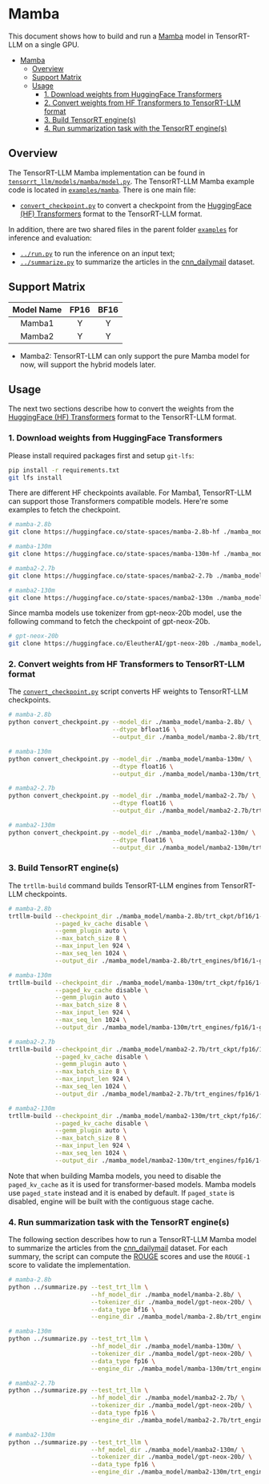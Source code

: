 # Mamba

This document shows how to build and run a [Mamba](https://github.com/state-spaces/mamba) model in TensorRT-LLM on a single GPU.

- [Mamba](#mamba)
  - [Overview](#overview)
  - [Support Matrix](#support-matrix)
  - [Usage](#usage)
    - [1. Download weights from HuggingFace Transformers](#1-download-weights-from-huggingface-transformers)
    - [2. Convert weights from HF Transformers to TensorRT-LLM format](#2-convert-dweights-from-hf-transformers-to-tensorrt-llm-format)
    - [3. Build TensorRT engine(s)](#3-build-tensorrt-engines)
    - [4. Run summarization task with the TensorRT engine(s)](#4-run-summarization-task-with-the-tensorrt-engines)

## Overview

The TensorRT-LLM Mamba implementation can be found in [`tensorrt_llm/models/mamba/model.py`](../../tensorrt_llm/models/mamba/model.py). The TensorRT-LLM Mamba example code is located in [`examples/mamba`](./). There is one main file:

* [`convert_checkpoint.py`](./convert_checkpoint.py) to convert a checkpoint from the [HuggingFace (HF) Transformers](https://github.com/huggingface/transformers) format to the TensorRT-LLM format.

In addition, there are two shared files in the parent folder [`examples`](../) for inference and evaluation:

* [`../run.py`](../run.py) to run the inference on an input text;
* [`../summarize.py`](../summarize.py) to summarize the articles in the [cnn_dailymail](https://huggingface.co/datasets/cnn_dailymail) dataset.


## Support Matrix

|    Model Name    | FP16  | BF16  |
| :--------------: | :---: | :---: |
|    Mamba1        |   Y   |   Y   |
|    Mamba2        |   Y   |   Y   |

* Mamba2: TensorRT-LLM can only support the pure Mamba model for now, will support the hybrid models later.

## Usage

The next two sections describe how to convert the weights from the [HuggingFace (HF) Transformers](https://github.com/huggingface/transformers)
format to the TensorRT-LLM format.

### 1. Download weights from HuggingFace Transformers

Please install required packages first and setup `git-lfs`:

```bash
pip install -r requirements.txt
git lfs install
```

There are different HF checkpoints available. For Mamba1, TensorRT-LLM can support those Transformers compatible models. Here're some examples to fetch the checkpoint.

```bash
# mamba-2.8b
git clone https://huggingface.co/state-spaces/mamba-2.8b-hf ./mamba_model/mamba-2.8b

# mamba-130m
git clone https://huggingface.co/state-spaces/mamba-130m-hf ./mamba_model/mamba-130m

# mamba2-2.7b
git clone https://huggingface.co/state-spaces/mamba2-2.7b ./mamba_model/mamba2-2.7b

# mamba2-130m
git clone https://huggingface.co/state-spaces/mamba2-130m ./mamba_model/mamba2-130m
```

Since mamba models use tokenizer from gpt-neox-20b model, use the following command to fetch the checkpoint of gpt-neox-20b.

```bash
# gpt-neox-20b
git clone https://huggingface.co/EleutherAI/gpt-neox-20b ./mamba_model/gpt-neox-20b
```

### 2. Convert weights from HF Transformers to TensorRT-LLM format
The [`convert_checkpoint.py`](./convert_checkpoint.py) script converts HF weights to TensorRT-LLM checkpoints.

```bash
# mamba-2.8b
python convert_checkpoint.py --model_dir ./mamba_model/mamba-2.8b/ \
                             --dtype bfloat16 \
                             --output_dir ./mamba_model/mamba-2.8b/trt_ckpt/bf16/1-gpu/

# mamba-130m
python convert_checkpoint.py --model_dir ./mamba_model/mamba-130m/ \
                             --dtype float16 \
                             --output_dir ./mamba_model/mamba-130m/trt_ckpt/fp16/1-gpu/

# mamba2-2.7b
python convert_checkpoint.py --model_dir ./mamba_model/mamba2-2.7b/ \
                             --dtype float16 \
                             --output_dir ./mamba_model/mamba2-2.7b/trt_ckpt/fp16/1-gpu/

# mamba2-130m
python convert_checkpoint.py --model_dir ./mamba_model/mamba2-130m/ \
                             --dtype float16 \
                             --output_dir ./mamba_model/mamba2-130m/trt_ckpt/fp16/1-gpu/
```

### 3. Build TensorRT engine(s)
The `trtllm-build` command builds TensorRT-LLM engines from TensorRT-LLM checkpoints.

```bash
# mamba-2.8b
trtllm-build --checkpoint_dir ./mamba_model/mamba-2.8b/trt_ckpt/bf16/1-gpu/ \
             --paged_kv_cache disable \
             --gemm_plugin auto \
             --max_batch_size 8 \
             --max_input_len 924 \
             --max_seq_len 1024 \
             --output_dir ./mamba_model/mamba-2.8b/trt_engines/bf16/1-gpu/

# mamba-130m
trtllm-build --checkpoint_dir ./mamba_model/mamba-130m/trt_ckpt/fp16/1-gpu/ \
             --paged_kv_cache disable \
             --gemm_plugin auto \
             --max_batch_size 8 \
             --max_input_len 924 \
             --max_seq_len 1024 \
             --output_dir ./mamba_model/mamba-130m/trt_engines/fp16/1-gpu/

# mamba2-2.7b
trtllm-build --checkpoint_dir ./mamba_model/mamba2-2.7b/trt_ckpt/fp16/1-gpu/ \
             --paged_kv_cache disable \
             --gemm_plugin auto \
             --max_batch_size 8 \
             --max_input_len 924 \
             --max_seq_len 1024 \
             --output_dir ./mamba_model/mamba2-2.7b/trt_engines/fp16/1-gpu/

# mamba2-130m
trtllm-build --checkpoint_dir ./mamba_model/mamba2-130m/trt_ckpt/fp16/1-gpu/ \
             --paged_kv_cache disable \
             --gemm_plugin auto \
             --max_batch_size 8 \
             --max_input_len 924 \
             --max_seq_len 1024 \
             --output_dir ./mamba_model/mamba2-130m/trt_engines/fp16/1-gpu/
```

Note that when building Mamba models, you need to disable the `paged_kv_cache` as it is used for
transformer-based models. Mamba models use `paged_state` instead and it is enabed by default.
If `paged_state` is disabled, engine will be built with the contiguous stage cache.

### 4. Run summarization task with the TensorRT engine(s)

The following section describes how to run a TensorRT-LLM Mamba model to summarize the articles from the
[cnn_dailymail](https://huggingface.co/datasets/cnn_dailymail) dataset. For each summary, the script can compute the
[ROUGE](https://en.wikipedia.org/wiki/ROUGE_(metric)) scores and use the `ROUGE-1` score to validate the implementation.

```bash
# mamba-2.8b
python ../summarize.py --test_trt_llm \
                       --hf_model_dir ./mamba_model/mamba-2.8b/ \
                       --tokenizer_dir ./mamba_model/gpt-neox-20b/ \
                       --data_type bf16 \
                       --engine_dir ./mamba_model/mamba-2.8b/trt_engines/bf16/1-gpu/

# mamba-130m
python ../summarize.py --test_trt_llm \
                       --hf_model_dir ./mamba_model/mamba-130m/ \
                       --tokenizer_dir ./mamba_model/gpt-neox-20b/ \
                       --data_type fp16 \
                       --engine_dir ./mamba_model/mamba-130m/trt_engines/fp16/1-gpu/

# mamba2-2.7b
python ../summarize.py --test_trt_llm \
                       --hf_model_dir ./mamba_model/mamba2-2.7b/ \
                       --tokenizer_dir ./mamba_model/gpt-neox-20b/ \
                       --data_type fp16 \
                       --engine_dir ./mamba_model/mamba2-2.7b/trt_engines/fp16/1-gpu/

# mamba2-130m
python ../summarize.py --test_trt_llm \
                       --hf_model_dir ./mamba_model/mamba2-130m/ \
                       --tokenizer_dir ./mamba_model/gpt-neox-20b/ \
                       --data_type fp16 \
                       --engine_dir ./mamba_model/mamba2-130m/trt_engines/fp16/1-gpu/
```
